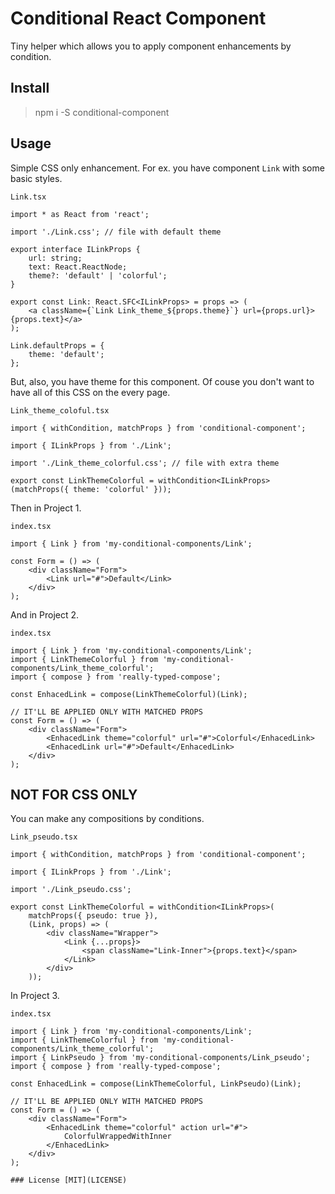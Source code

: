 # Conditional React Component

Tiny helper which allows you to apply component enhancements by condition.

## Install

> npm i -S conditional-component

## Usage

Simple CSS only enhancement. For ex. you have component `Link` with some basic styles. 

`Link.tsx`
``` tsx
import * as React from 'react';

import './Link.css'; // file with default theme

export interface ILinkProps {
    url: string;
    text: React.ReactNode;
    theme?: 'default' | 'colorful';
}

export const Link: React.SFC<ILinkProps> = props => (
    <a className={`Link Link_theme_${props.theme}`} url={props.url}>{props.text}</a>
);

Link.defaultProps = {
    theme: 'default';
};
```

But, also, you have theme for this component. Of couse you don't want to have all of this CSS on the every page.

`Link_theme_coloful.tsx`
``` tsx
import { withCondition, matchProps } from 'conditional-component';

import { ILinkProps } from './Link';

import './Link_theme_colorful.css'; // file with extra theme

export const LinkThemeColorful = withCondition<ILinkProps>(matchProps({ theme: 'colorful' }));
```

Then in Project 1.

`index.tsx`
``` tsx
import { Link } from 'my-conditional-components/Link';

const Form = () => (
    <div className="Form">
        <Link url="#">Default</Link>
    </div>
);
```

And in Project 2.

`index.tsx`
``` tsx
import { Link } from 'my-conditional-components/Link';
import { LinkThemeColorful } from 'my-conditional-components/Link_theme_colorful';
import { compose } from 'really-typed-compose';

const EnhacedLink = compose(LinkThemeColorful)(Link);

// IT'LL BE APPLIED ONLY WITH MATCHED PROPS
const Form = () => (
    <div className="Form">
        <EnhacedLink theme="colorful" url="#">Colorful</EnhacedLink>
        <EnhacedLink url="#">Default</EnhacedLink>
    </div>
);
```

## NOT FOR CSS ONLY

You can make any compositions by conditions.

`Link_pseudo.tsx`
``` tsx
import { withCondition, matchProps } from 'conditional-component';

import { ILinkProps } from './Link';

import './Link_pseudo.css';

export const LinkThemeColorful = withCondition<ILinkProps>(
    matchProps({ pseudo: true }), 
    (Link, props) => (
        <div className="Wrapper">
            <Link {...props}>
                <span className="Link-Inner">{props.text}</span>
            </Link>
        </div>
    ));
```

In Project 3.

`index.tsx`
``` tsx
import { Link } from 'my-conditional-components/Link';
import { LinkThemeColorful } from 'my-conditional-components/Link_theme_colorful';
import { LinkPseudo } from 'my-conditional-components/Link_pseudo';
import { compose } from 'really-typed-compose';

const EnhacedLink = compose(LinkThemeColorful, LinkPseudo)(Link);

// IT'LL BE APPLIED ONLY WITH MATCHED PROPS
const Form = () => (
    <div className="Form">
        <EnhacedLink theme="colorful" action url="#">
            ColorfulWrappedWithInner
        </EnhacedLink>
    </div>
);

### License [MIT](LICENSE)
